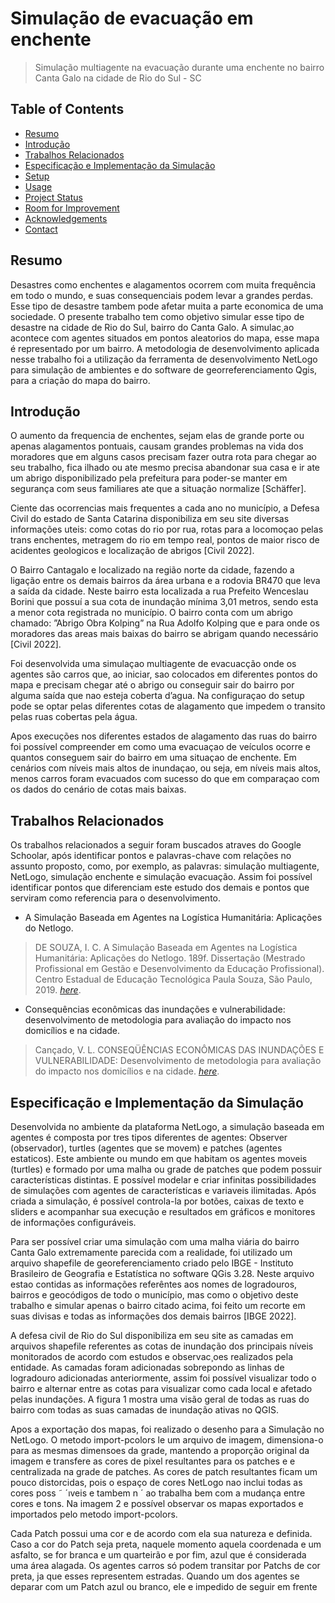 # Simulação de evacuação em enchente  
> Simulação multiagente na evacuação durante uma enchente no bairro Canta Galo na cidade de Rio do Sul - SC



## Table of Contents
* [Resumo](#resumo)
* [Introdução](#Introdução)
* [Trabalhos Relacionados](#Trabalhos-Relacionados)
* [Especificação e Implementação da Simulação](#Especificação-e-Implementação-da-Simulação)
* [Setup](#setup)
* [Usage](#usage)
* [Project Status](#project-status)
* [Room for Improvement](#room-for-improvement)
* [Acknowledgements](#acknowledgements)
* [Contact](#contact)
<!-- * [License](#license) -->


## Resumo
Desastres como enchentes e alagamentos ocorrem com muita
frequência em todo o mundo, e suas consequenciais podem levar a grandes 
perdas. Esse tipo de desastre tambem pode afetar muita a parte economica de 
uma sociedade. O presente trabalho tem como objetivo simular esse tipo de
desastre na cidade de Rio do Sul, bairro do Canta Galo. A simulac¸ao acontece 
com agentes situados em pontos aleatorios do mapa, esse mapa é representado 
por um bairro. A metodologia de desenvolvimento aplicada nesse trabalho foi
a utilização da ferramenta de desenvolvimento NetLogo para simulação de ambientes e do software de georreferenciamento Qgis, para a criação do mapa do 
bairro.

<!-- You don't have to answer all the questions - just the ones relevant to your project. -->


## Introdução

O aumento da frequencia de enchentes, sejam elas de grande porte ou apenas alagamentos pontuais,
 causam grandes problemas na vida dos moradores que em alguns casos
precisam fazer outra rota para chegar ao seu trabalho, fica ilhado ou ate mesmo precisa abandonar 
sua casa e ir ate um abrigo disponibilizado pela prefeitura para poder-se manter 
em segurança com seus familiares ate que a situação normalize [Schäffer].  


Ciente das ocorrencias mais frequentes a cada ano no município, a Defesa Civil do
estado de Santa Catarina disponibiliza em seu site diversas informações uteis: como cotas
do rio por rua, rotas para a locomoçao pelas trans enchentes, metragem do rio em tempo
real, pontos de maior risco de acidentes geologicos e localização de abrigos [Civil 2022]. 


O Bairro Cantagalo e localizado na região norte da cidade, fazendo a ligação entre os
demais bairros da área urbana e a rodovia BR470 que leva a saída da cidade. Neste
bairro esta localizada a rua Prefeito Wenceslau Borini que possuí a sua cota de inundação
mínima 3,01 metros, sendo esta a menor cota registrada no município. O bairro conta com
um abrigo chamado: ”Abrigo Obra Kolping” na Rua Adolfo Kolping que e para onde os 
moradores das areas mais baixas do bairro se abrigam quando necessário [Civil 2022]. 


Foi desenvolvida uma simulaçao multiagente de evacuacção onde os agentes são
carros que, ao iniciar, sao colocados em diferentes pontos do mapa e precisam chegar até
o abrigo ou conseguir sair do bairro por alguma saída que nao esteja coberta d’agua. Na 
configuraçao do setup pode se optar pelas diferentes cotas de alagamento que impedem o
transito pelas ruas cobertas pela água. 


Apos execuções nos diferentes estados de alagamento das ruas do bairro foi 
possível compreender em como uma evacuaçao de veículos ocorre e quantos conseguem
sair do bairro em uma situaçao de enchente. Em cenários com níveis mais altos de
inundaçao, ou seja, em níveis mais altos, menos carros foram evacuados com sucesso
do que em comparaçao com os dados do cenário de cotas mais baixas. 




## Trabalhos Relacionados

Os trabalhos relacionados a seguir foram buscados atraves do Google Schoolar, após
identificar pontos e palavras-chave com relações no assunto proposto, como, por exemplo,
as palavras: simulação multiagente, NetLogo, simulação enchente e simulação evacuação. Assim foi possível identificar pontos que diferenciam este estudo dos demais e pontos que
serviram como referencia para o desenvolvimento. 

- A Simulação Baseada em Agentes na Logística Humanitária: Aplicações do Netlogo.

> DE SOUZA, I. C. A Simulação Baseada em Agentes na Logística Humanitária: Aplicações do Netlogo. 189f. Dissertação 
(Mestrado Profissional em Gestão e Desenvolvimento da Educação Profissional). Centro Estadual de Educação Tecnológica Paula Souza, 
São Paulo, 2019. [_here_](http://www.pos.cps.sp.gov.br/dissertacao/a-simulacao-baseada-em-agentes-na-logistica-humanitaria-aplicacoes-do-netlogo). 


- Consequências econômicas das inundações e vulnerabilidade: desenvolvimento de metodologia para avaliação do impacto nos domicílios e na cidade.
>Cançado, V. L. CONSEQÜÊNCIAS ECONÔMICAS DAS INUNDAÇÕES E VULNERABILIDADE: Desenvolvimento de metodologia para avaliação do impacto nos domicílios e na cidade.
[_here_](https://www.smarh.eng.ufmg.br/defesas/245D.PDF). 




## Especificação e Implementação da Simulação

Desenvolvida no ambiente da plataforma NetLogo, a simulação baseada em agentes é
composta por tres tipos diferentes de agentes: Observer (observador), turtles (agentes
que se movem) e patches (agentes estaticos). Este ambiente ou mundo em que habitam os 
agentes moveis (turtles) e formado por uma malha ou grade de patches que podem possuir
características distintas. E possível modelar e criar infinitas possibilidades de simulações 
com agentes de características e variaveis ilimitadas. Após criada a simulação, é possível
controla-la por botões, caixas de texto e sliders e acompanhar sua execução e resultados
em gráficos e monitores de informações configuráveis.


Para ser possível criar uma simulação com uma malha viária do bairro Canta Galo 
extremamente parecida com a realidade, foi utilizado um arquivo shapefile de georeferenciamento criado pelo IBGE - Instituto Brasileiro de Geografia e Estatística no software
QGis 3.28. Neste arquivo estao contidas as informações referêntes aos nomes de logradouros, bairros e geocódigos de todo o município, mas como o objetivo deste trabalho
e simular apenas o bairro citado acima, foi feito um recorte em suas divisas e todas as
informações dos demais bairros [IBGE 2022]. 


A defesa civil de Rio do Sul disponibiliza em seu site as camadas em arquivos
shapefile referentes as cotas de inundação dos principais níveis monitorados de acordo
com estudos e observac¸oes realizados pela entidade. As camadas foram adicionadas sobrepondo as linhas de logradouro adicionadas anteriormente, assim foi possível visualizar
todo o bairro e alternar entre as cotas para visualizar como cada local e afetado pelas inundações. A figura 1 mostra uma visão geral de todas as ruas do bairro com todas as
suas camadas de inundação ativas no QGIS.


Apos a exportação dos mapas, foi realizado o desenho para a Simulação no NetLogo. O metodo import-pcolors le um arquivo de imagem, dimensiona-o para as mesmas 
dimensoes da grade, mantendo a proporção original da imagem e transfere as cores de
pixel resultantes para os patches e e centralizada na grade de patches.
As cores de patch resultantes ficam um pouco distorcidas, pois o espaço de cores
NetLogo nao inclui todas as cores poss ˜ ´ıveis e tambem n ´ ao trabalha bem com a mudança
entre cores e tons. Na imagem 2 e possível observar os mapas exportados e importados
pelo metodo import-pcolors.



Cada Patch possui uma cor e de acordo com ela sua natureza e definida. Caso a
cor do Patch seja preta, naquele momento aquela coordenada e um asfalto, se for branca
e um quarteirão e por fim, azul que é considerada uma área alagada. Os agentes carros só
podem transitar por Patchs de cor preta, ja que esses representem estradas. Quando um 
dos agentes se deparar com um Patch azul ou branco, ele e impedido de seguir em frente


